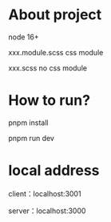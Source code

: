 # About project
node 16+

xxx.module.scss   css module

xxx.scss  no css module
# How to run?

pnpm install

pnpm run dev

# local address

client：localhost:3001

server：localhost:3000
